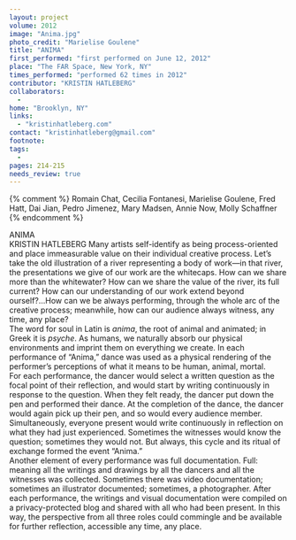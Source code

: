 ```yaml
---
layout: project
volume: 2012
image: "Anima.jpg"
photo_credit: "Marielise Goulene"
title: "ANIMA"
first_performed: "first performed on June 12, 2012"
place: "The FAR Space, New York, NY"
times_performed: "performed 62 times in 2012"
contributor: "KRISTIN HATLEBERG"
collaborators: 
  - 
home: "Brooklyn, NY"
links: 
  - "kristinhatleberg.com"
contact: "kristinhatleberg@gmail.com"
footnote: 
tags: 
  - 
pages: 214-215
needs_review: true
---
```


{% comment %} 
Romain Chat, Cecilia Fontanesi, Marielise Goulene, Fred Hatt, Dai Jian, Pedro Jimenez, Mary Madsen, Annie Now, Molly Schaffner
{% endcomment %}

 ANIMA  
 KRISTIN HATLEBERG 
 Many artists self-identify as being process-oriented and place immeasurable value on their individual creative process. Let’s take the old illustration of a river representing a body of work—in that river, the presentations we give of our work are the whitecaps. How can we share more than the whitewater? How can we share the value of the river, its full current? How can our understanding of our work extend beyond ourself?...How can we be always performing, through the whole arc of the creative process; meanwhile, how can our audience always witness, any time, any place?  
 The word for soul in Latin is <em>anima</em>, the root of animal and animated; in Greek it is <em>psyche</em>. As humans, we naturally absorb our physical environments and imprint them on everything we create. In each performance of “Anima,” dance was used as a physical rendering of the performer’s perceptions of what it means to be human, animal, mortal.  
 For each performance, the dancer would select a written question as the focal point of their reflection, and would start by writing continuously in response to the question. When they felt ready, the dancer put down the pen and performed their dance. At the completion of the dance, the dancer would again pick up their pen, and so would every audience member. Simultaneously, everyone present would write continuously in reflection on what they had just experienced. Sometimes the witnesses would know the question; sometimes they would not. But always, this cycle and its ritual of exchange formed the event “Anima.”   
 Another element of every performance was full documentation. Full: meaning all the writings and drawings by all the dancers and all the witnesses was collected. Sometimes there was video documentation; sometimes an illustrator documented; sometimes, a photographer. After each performance, the writings and visual documentation were compiled on a privacy-protected blog and shared with all who had been present. In this way, the perspective from all three roles could commingle and be available for further reflection, accessible any time, any place.  

